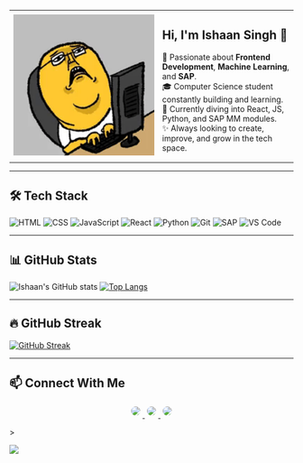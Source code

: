 <table>
  <tr>
    <td width="250">
      <img src="https://github.com/Ishaan18singh/Ishaan18singh/blob/main/rabbit_typing.gif" width="100%" alt="Rabbit Typing Bunny"/>
    </td>
    <td>
      <h2>Hi, I'm Ishaan Singh 👋</h2>
      <p>
        🚀 Passionate about <strong>Frontend Development</strong>, <strong>Machine Learning</strong>, and <strong>SAP</strong>. <br>
        🎓 Computer Science student constantly building and learning. <br>
        🧠 Currently diving into React, JS, Python, and SAP MM modules. <br>
        ✨ Always looking to create, improve, and grow in the tech space.
      </p>
    </td>
  </tr>
</table>

---

## 🛠️ Tech Stack
![HTML](https://img.shields.io/badge/-HTML5-E34F26?style=flat&logo=html5)
![CSS](https://img.shields.io/badge/-CSS3-1572B6?style=flat&logo=css3)
![JavaScript](https://img.shields.io/badge/-JavaScript-F7DF1E?style=flat&logo=javascript)
![React](https://img.shields.io/badge/-React-61DAFB?style=flat&logo=react)
![Python](https://img.shields.io/badge/-Python-3776AB?style=flat&logo=python)
![Git](https://img.shields.io/badge/-Git-F05032?style=flat&logo=git)
![SAP](https://img.shields.io/badge/-SAP-0FAAFF?style=flat&logo=sap)
![VS Code](https://img.shields.io/badge/-VS%20Code-007ACC?style=flat&logo=visual-studio-code)

---

## 📊 GitHub Stats
![Ishaan's GitHub stats](https://github-readme-stats.vercel.app/api?username=Ishaan18singh&show_icons=true&theme=dracula)
[![Top Langs](https://github-readme-stats.vercel.app/api/top-langs/?username=Ishaan18singh&layout=compact&theme=dracula)](https://github.com/anuraghazra/github-readme-stats)

---

## 🔥 GitHub Streak
[![GitHub Streak](https://streak-stats.demolab.com?user=Ishaan18singh&theme=dark&hide_border=true)](https://git.io/streak-stats)

---

## 📫 Connect With Me
<p align="center">
  <a href="https://linkedin.com/in/ishaan-singh-46632729a" target="_blank">
    <img height="30" style="border-radius: 8px; margin: 4px;" src="https://img.shields.io/badge/LinkedIn-0A66C2?style=for-the-badge&logo=linkedin&logoColor=white" />
  </a>
  <a href="mailto:singhishaan2004@icloud.com" target="_blank">
    <img height="30" style="border-radius: 8px; margin: 4px;" src="https://img.shields.io/badge/Email-D14836?style=for-the-badge&logo=gmail&logoColor=white" />
  </a>
  <a href="https://instagram.com/ishaansingh_04" target="_blank">
    <img height="30" style="border-radius: 8px; margin: 4px;" src="https://img.shields.io/badge/Instagram-E4405F?style=for-the-badge&logo=instagram&logoColor=white" />
  </a>
</p>
>




![](https://komarev.com/ghpvc/?username=Ishaan18singh&label=Profile+Views&color=0e75b6&style=flat)
